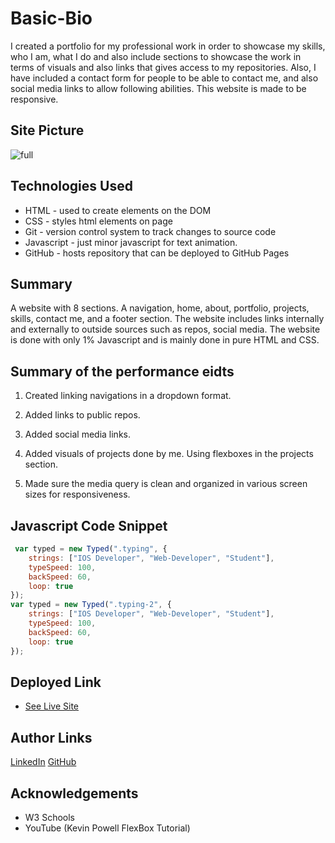 # Basic-Bio

I created a portfolio for my professional work in order to showcase my skills, who I am, what I do and also include sections to showcase the work in terms of visuals and also links that gives access to my repositories. Also, I have included a contact form for people to be able to contact me, and also social media links to allow following abilities. This website is made to be responsive.

## Site Picture
![full](https://user-images.githubusercontent.com/75599021/134221444-5355b881-6736-4abd-9dd8-8e3d34ffab53.gif)

## Technologies Used
- HTML - used to create elements on the DOM
- CSS - styles html elements on page
- Git - version control system to track changes to source code
- Javascript - just minor javascript for text animation.
- GitHub - hosts repository that can be deployed to GitHub Pages

## Summary 
A website with 8 sections. A navigation, home, about, portfolio, projects, skills, contact me, and a footer section. The website includes links internally and externally to outside sources such as repos, social media. The website is done with only 1% Javascript and is mainly done in pure HTML and CSS. 

## Summary of the performance eidts
1. Created linking navigations in a dropdown format.


2. Added links to public repos.


3. Added social media links.

4. Added visuals of projects done by me. Using flexboxes in the projects section. 


5. Made sure the media query is clean and organized in various screen sizes for responsiveness.

## Javascript Code Snippet
```javascript
 var typed = new Typed(".typing", {
    strings: ["IOS Developer", "Web-Developer", "Student"],
    typeSpeed: 100,
    backSpeed: 60,
    loop: true
});
var typed = new Typed(".typing-2", {
    strings: ["IOS Developer", "Web-Developer", "Student"],
    typeSpeed: 100,
    backSpeed: 60,
    loop: true
});
```

## Deployed Link

* [See Live Site](https://mehdisafari77.github.io/Basic-Bio/)

## Author Links
[LinkedIn](https://www.linkedin.com/in/mehdi-safari-992799142/)
[GitHub](https://github.com/mehdisafari77)

## Acknowledgements
- W3 Schools
- YouTube (Kevin Powell FlexBox Tutorial)
